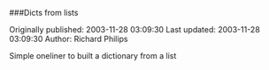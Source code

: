 ###Dicts from lists

Originally published: 2003-11-28 03:09:30
Last updated: 2003-11-28 03:09:30
Author: Richard Philips

Simple oneliner to built a dictionary from a list